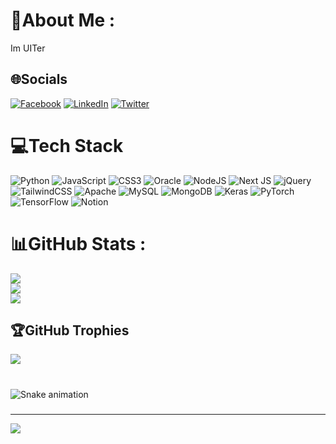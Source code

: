 # 💫About Me :
Im UITer

## 🌐Socials
[![Facebook](https://img.shields.io/badge/Facebook-%231877F2.svg?logo=Facebook&logoColor=white)](https://facebook.com/doan.sss.xem) [![LinkedIn](https://img.shields.io/badge/LinkedIn-%230077B5.svg?logo=linkedin&logoColor=white)](https://linkedin.com/in/long-hoang-bao-100b7b328) [![Twitter](https://img.shields.io/badge/Twitter-%231DA1F2.svg?logo=Twitter&logoColor=white)](https://twitter.com/_hbl_X_) 

# 💻Tech Stack
![Python](https://img.shields.io/badge/python-3670A0?style=flat&logo=python&logoColor=ffdd54) ![JavaScript](https://img.shields.io/badge/javascript-%23323330.svg?style=flat&logo=javascript&logoColor=%23F7DF1E) ![CSS3](https://img.shields.io/badge/css3-%231572B6.svg?style=flat&logo=css3&logoColor=white) ![Oracle](https://img.shields.io/badge/Oracle-F80000?style=flat&logo=oracle&logoColor=white) ![NodeJS](https://img.shields.io/badge/node.js-6DA55F?style=flat&logo=node.js&logoColor=white) ![Next JS](https://img.shields.io/badge/Next-black?style=flat&logo=next.js&logoColor=white) ![jQuery](https://img.shields.io/badge/jquery-%230769AD.svg?style=flat&logo=jquery&logoColor=white) ![TailwindCSS](https://img.shields.io/badge/tailwindcss-%2338B2AC.svg?style=flat&logo=tailwind-css&logoColor=white) ![Apache](https://img.shields.io/badge/apache-%23D42029.svg?style=flat&logo=apache&logoColor=white) ![MySQL](https://img.shields.io/badge/mysql-%2300f.svg?style=flat&logo=mysql&logoColor=white) ![MongoDB](https://img.shields.io/badge/MongoDB-%234ea94b.svg?style=flat&logo=mongodb&logoColor=white) ![Keras](https://img.shields.io/badge/Keras-%23D00000.svg?style=flat&logo=Keras&logoColor=white) ![PyTorch](https://img.shields.io/badge/PyTorch-%23EE4C2C.svg?style=flat&logo=PyTorch&logoColor=white) ![TensorFlow](https://img.shields.io/badge/TensorFlow-%23FF6F00.svg?style=flat&logo=TensorFlow&logoColor=white) ![Notion](https://img.shields.io/badge/Notion-%23000000.svg?style=flat&logo=notion&logoColor=white)
# 📊GitHub Stats :
![](https://github-readme-stats.vercel.app/api?username=duckonthemic&theme=midnight-purple&hide_border=false&include_all_commits=false&count_private=false)<br/>
![](https://github-readme-streak-stats.herokuapp.com/?user=duckonthemic&theme=midnight-purple&hide_border=false)<br/>
![](https://github-readme-stats.vercel.app/api/top-langs/?username=duckonthemic&theme=midnight-purple&hide_border=false&include_all_commits=false&count_private=false&layout=compact)

## 🏆GitHub Trophies
![](https://github-trophies.vercel.app/?username=duckonthemic&theme=dracula&no-frame=false&no-bg=true&margin-w=4)

###

<br clear="both">

<img src="https://raw.githubusercontent.com/maurodesouza/maurodesouza/output/snake.svg" alt="Snake animation" />

###

---
[![](https://visitcount.itsvg.in/api?id=duckonthemic&icon=0&color=10)](https://visitcount.itsvg.in)
